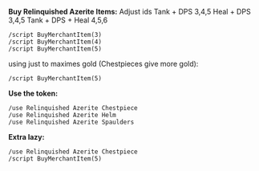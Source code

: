**Buy Relinquished Azerite Items:**
Adjust ids
Tank + DPS 3,4,5
Heal + DPS 3,4,5
Tank + DPS + Heal 4,5,6
```
/script BuyMerchantItem(3)
/script BuyMerchantItem(4)
/script BuyMerchantItem(5)
```
using just to maximes gold (Chestpieces give more gold):

```
/script BuyMerchantItem(5)
```

**Use the token:**
```
/use Relinquished Azerite Chestpiece
/use Relinquished Azerite Helm
/use Relinquished Azerite Spaulders
```
**Extra lazy:**
```
/use Relinquished Azerite Chestpiece
/script BuyMerchantItem(5)
```
